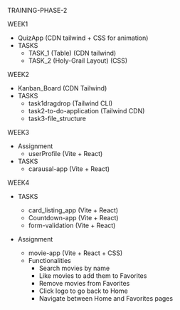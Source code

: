TRAINING-PHASE-2

WEEK1
  - QuizApp (CDN tailwind + CSS for animation)
  - TASKS
    - TASK_1 (Table) (CDN tailwind)
    - TASK_2 (Holy-Grail Layout) (CSS)

WEEK2
  - Kanban_Board (CDN Tailwind)
  - TASKS
    - task1dragdrop (Tailwind CLI)
    - task2-to-do-application (Tailwind CDN)
    - task3-file_structure 

WEEK3
  - Assignment
    - userProfile (Vite + React)
  - TASKS
    - carausal-app (Vite + React)

WEEK4
  - TASKS
    - card_listing_app (Vite + React)
    - Countdown-app (Vite + React)
    - form-validation (Vite + React)

  - Assignment
    - movie-app (Vite + React + CSS)
    - Functionalities
        - Search movies by name
        - Like movies to add them to Favorites
        - Remove movies from Favorites
        - Click logo to go back to Home
        - Navigate between Home and Favorites pages
